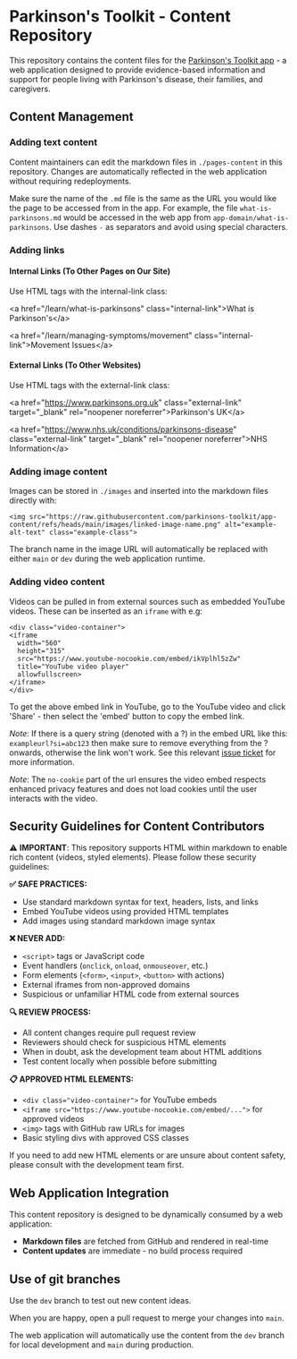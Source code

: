 # Parkinson's Toolkit - Content Repository

This repository contains the content files for the [Parkinson's Toolkit app](https://github.com/parkinsons-toolkit/parkinsons-toolkit-app) - a web application designed to provide evidence-based information and support for people living with Parkinson's disease, their families, and caregivers.

## Content Management

### Adding text content

Content maintainers can edit the markdown files in `./pages-content` in this repository. Changes are automatically reflected in the web application without requiring redeployments.

Make sure the name of the `.md` file is the same as the URL you would like the page to be accessed from in the app. For example, the file `what-is-parkinsons.md` would be accessed in the web app from `app-domain/what-is-parkinsons`. Use dashes `-` as separators and avoid using special characters.

### Adding links

#### Internal Links (To Other Pages on Our Site)

Use HTML <a> tags with the internal-link class:

&lt;a href="/learn/what-is-parkinsons" class="internal-link"&gt;What is Parkinson's&lt;/a&gt;

&lt;a href="/learn/managing-symptoms/movement" class="internal-link"&gt;Movement Issues&lt;/a&gt;

#### External Links (To Other Websites)

Use HTML <a> tags with the external-link class:

&lt;a href="https://www.parkinsons.org.uk" class="external-link" target="_blank" rel="noopener noreferrer"&gt;Parkinson's UK&lt;/a&gt;
 
&lt;a href="https://www.nhs.uk/conditions/parkinsons-disease" class="external-link" target="_blank" rel="noopener noreferrer"&gt;NHS Information&lt;/a&gt;

### Adding image content

Images can be stored in `./images` and inserted into the markdown files directly with:

`<img src="https://raw.githubusercontent.com/parkinsons-toolkit/app-content/refs/heads/main/images/linked-image-name.png" alt="example-alt-text" class="example-class">`

The branch name in the image URL will automatically be replaced with either `main` or `dev` during the web application runtime.

### Adding video content

Videos can be pulled in from external sources such as embedded YouTube videos. These can be inserted as an `iframe` with e.g:

```
<div class="video-container">
<iframe
  width="560"
  height="315"
  src="https://www.youtube-nocookie.com/embed/ikVplhl5zZw"
  title="YouTube video player"
  allowfullscreen>
</iframe>
</div>
```

To get the above embed link in YouTube, go to the YouTube video and click 'Share' - then select the 'embed' button to copy the embed link.

_Note_: If there is a query string (denoted with a ?) in the embed URL like this: `exampleurl?si=abc123` then make sure to remove everything from the ? onwards, otherwise the link won't work. See this relevant [issue ticket](https://github.com/parkinsons-toolkit/parkinsons-toolkit-app/issues/50#issuecomment-3159753051) for more information.

_Note_: The `no-cookie` part of the url ensures the video embed respects enhanced privacy features and does not load cookies until the user interacts with the video.

## Security Guidelines for Content Contributors

⚠️ **IMPORTANT**: This repository supports HTML within markdown to enable rich content (videos, styled elements). Please follow these security guidelines:

**✅ SAFE PRACTICES:**

- Use standard markdown syntax for text, headers, lists, and links
- Embed YouTube videos using provided HTML templates
- Add images using standard markdown image syntax

**❌ NEVER ADD:**

- `<script>` tags or JavaScript code
- Event handlers (`onclick`, `onload`, `onmouseover`, etc.)
- Form elements (`<form>`, `<input>`, `<button>` with actions)
- External iframes from non-approved domains
- Suspicious or unfamiliar HTML code from external sources

**🔍 REVIEW PROCESS:**

- All content changes require pull request review
- Reviewers should check for suspicious HTML elements
- When in doubt, ask the development team about HTML additions
- Test content locally when possible before submitting

**📋 APPROVED HTML ELEMENTS:**

- `<div class="video-container">` for YouTube embeds
- `<iframe src="https://www.youtube-nocookie.com/embed/...">` for approved videos
- `<img>` tags with GitHub raw URLs for images
- Basic styling divs with approved CSS classes

If you need to add new HTML elements or are unsure about content safety, please consult with the development team first.

## Web Application Integration

This content repository is designed to be dynamically consumed by a web application:

- **Markdown files** are fetched from GitHub and rendered in real-time
- **Content updates** are immediate - no build process required

## Use of git branches

Use the `dev` branch to test out new content ideas.

When you are happy, open a pull request to merge your changes into `main`.

The web application will automatically use the content from the `dev` branch for local development and `main` during production.
